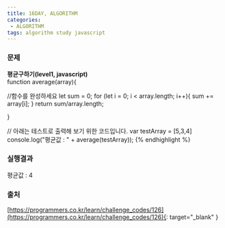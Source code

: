 ```yaml
---
title: 16DAY, ALGORITHM
categories:
 - ALGORITHM
tags: algorithm study javascript
---
```


### 문제
**평균구하기(level1, javascript)**<br />
function average(array){
  
  //함수를 완성하세요
  let sum = 0;
  for (let i = 0; i < array.length; i++){
    sum += array[i];
  }
  return sum/array.length;

}


// 아래는 테스트로 출력해 보기 위한 코드입니다.
var testArray = [5,3,4] 
console.log("평균값 : " + average(testArray));
{% endhighlight %}

### 실행결과
평균값 : 4

### 출처
[https://programmers.co.kr/learn/challenge_codes/126](https://programmers.co.kr/learn/challenge_codes/126){: target="_blank" }
